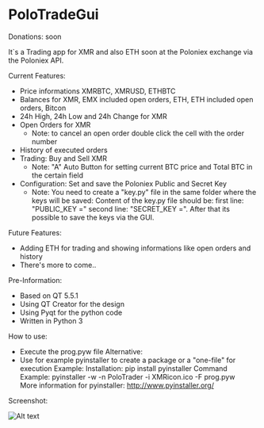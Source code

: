 # PoloTradeGui

Donations: soon

It`s a Trading app for XMR and also ETH soon at the Poloniex exchange via the Poloniex API.

Current Features:
  - Price informations XMRBTC, XMRUSD, ETHBTC
  - Balances for XMR, EMX included open orders, ETH, ETH included open orders, Bitcon
  - 24h High, 24h Low and 24h Change for XMR
  - Open Orders for XMR
    - Note: to cancel an open order double click the cell with the order number
  - History of executed orders
  - Trading: Buy and Sell XMR
    - Note: "A" Auto Button for setting current BTC price and Total BTC in the certain field
  - Configuration: Set and save the Poloniex Public and Secret Key
    - Note: You need to create a "key.py" file in the same folder where the keys will be saved:
      Content of the key.py file should be: first line: "PUBLIC_KEY =" second line: "SECRET_KEY =".
      After that its possible to save the keys via the GUI.
    
Future Features:
  - Adding ETH for trading and showing informations like open orders and history
  - There's more to come..
  
Pre-Information:
  - Based on QT 5.5.1
  - Using QT Creator for the design
  - Using Pyqt for the python code
  - Written in Python 3

How to use:
  - Execute the prog.pyw file
  Alternative:
  - Use for example pyinstaller to create a package or a "one-file" for execution
    Example: 
    Installation: pip install pyinstaller
    Command Example: pyinstaller -w -n PoloTrader -i XMRicon.ico -F prog.pyw  
    More information for pyinstaller: http://www.pyinstaller.org/


Screenshot:

![Alt text](C:\Users\swalecko\Documents\PoloTradeGui\Dashboard_screenshot.JPG?raw=true "Open Orders Tab")




